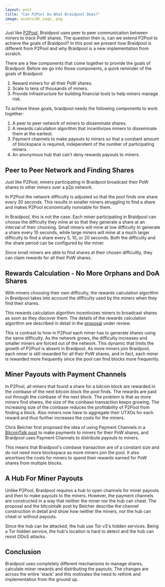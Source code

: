```yaml
---
layout: post
title: "Can P2Pool Do What Braidpool Does?"
image: assets/BC_Logo_.png
---
```


Just like [P2Pool](http://p2pool.in/), Braidpool uses peer to peer
communication between miners to track PoW shares. The question then
is, can we extend P2Pool to achieve the goals of Braidpool? In this
post we present how Braidpool is different from P2Pool and why
Braidpool is a new implementation from scratch.

There are a few components that come together to provide the goals of
Braidpool. Before we go into those components, a quick reminder of the
goals of Braidpool:

1. Reward miners for all their PoW shares.
2. Scale to tens of thousands of miners.
3. Provide infrastructure for building financial tools to help miners manage risk.

To achieve these goals, braidpool needs the following components to
work together:

1. A peer to peer network of miners to disseminate shares.
2. A rewards calculation algorithm that incentivizes miners to
   disseminate them at the earliest.
3. Payment channels to make payouts to miners so that a constant
   amount of blockspace is required, independent of the number of
   participating miners.
4. An anonymous hub that can't deny rewards payouts to miners.

## Peer to Peer Network and Finding Shares

Just like P2Pool, miners participating in Braidpool broadcast their PoW
shares to other miners over a p2p network.

In P2Pool the network difficulty is adjusted so that the pool finds
one share every 30 seconds. This results in smaller miners struggling
to find a share and makes P2Pool economically nonviable for them.

In Braidpool, this is not the case. Each miner participating in
Braidpool can choose the difficulty they mine at so that they generate
a share at an interval of their choosing. Small miners will mine at
low difficulty to generate a share every 10 seconds, while large
miners will mine at a much larger difficulty to find a share every 5,
10, or 20 seconds. Both the difficulty and the share period can be
configured by the miner.

Since small miners are able to find shares at their chosen
difficultly, they can claim rewards for all their PoW shares.

## Rewards Calculation - No More Orphans and DoA Shares

With miners choosing their own difficulty, the rewards calculation
algorithm in Braidpool takes into account the difficulty used by the
miners when they find their shares.

This rewards calculation algorithm incentivizes miners to broadcast
shares as soon as they discover them. The details of the rewards
calculation algorithm are described in detail in the
[proposal](https://github.com/pool2win/braidpool/blob/main/proposal/proposal.pdf)
under review.

This is contrast to how in P2Pool each miner has to generate shares
using the same difficulty. As the network grows, the difficulty
increases and smaller miners are forced out of the network. This
dynamic that limits the growth of P2Pool is absent in Braidpool. As
more miners join Braidpool, each miner is still rewarded for all their
PoW shares, and in fact, each miner is rewarded more frequently since
the pool can find blocks more frequently.

## Miner Payouts with Payment Channels

In P2Pool, all miners that found a share for a bitcoin block are
rewarded in the coinbase of the next bitcoin block the pool finds. The
rewards are paid out through the coinbase of the next block. The
problem is that as more miners find shares, the size of the coinbase
transaction keeps growing. The increasing size of the coinbase reduces
the profitability of P2Pool from finding a block. Also miners now have
to aggregate their UTXOs for each reward and thus further increases
the costs for the miners.

Chris Belcher first proposed the idea of using Payment Channels in a
[BitcoinTalk post](https://bitcointalk.org/index.php?topic=2135429.0)
to make payments to miners for their PoW shares, and Braidpool uses
Payment Channels to distribute payouts to miners.

This means that Braidpool's coinbase transaction are of a constant
size and do not need more blockspace as more miners join the pool. It
also amortises the costs for miners to spend their rewards earned for
PoW shares from multiple blocks.

## A Hub For Miner Payouts

Unlike P2Pool, Braidpool requires a hub to open channels for miner
payouts and then to make payouts to the miners. However, the payment
channels are constructed in a way that neither the miner nor the hub
can cheat. The proposal and the bitcointalk post by Belcher describe
the channel construction in detail and show how neither the miners,
nor the hub can cheat or without payouts.

Since the hub can be attacked, the hub use Tor v3's hidden
services. Being a Tor hidden service, the hub's location is hard to
detect and the hub can resist DDoS attacks.

## Conclusion

Braidpool uses completely different mechanisms to manage shares,
calculate miner rewards and distributing the payouts. The changes are
across the entire 'stack' and this motivates the need to rethink and
implementation from the ground up.
